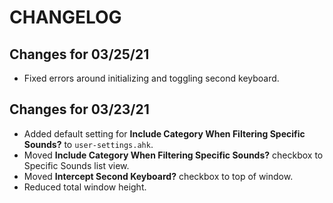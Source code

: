 # CHANGELOG

## Changes for 03/25/21

- Fixed errors around initializing and toggling second keyboard.

## Changes for 03/23/21

- Added default setting for **Include Category When Filtering Specific Sounds?** to `user-settings.ahk`.
- Moved **Include Category When Filtering Specific Sounds?** checkbox to Specific Sounds list view.
- Moved **Intercept Second Keyboard?** checkbox to top of window.
- Reduced total window height.